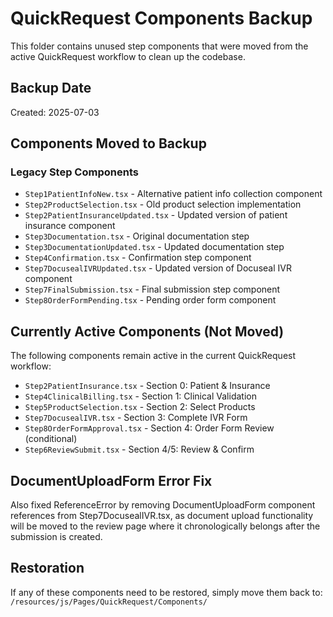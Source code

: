 # QuickRequest Components Backup

This folder contains unused step components that were moved from the active QuickRequest workflow to clean up the codebase.

## Backup Date
Created: 2025-07-03

## Components Moved to Backup

### Legacy Step Components
- `Step1PatientInfoNew.tsx` - Alternative patient info collection component
- `Step2ProductSelection.tsx` - Old product selection implementation
- `Step2PatientInsuranceUpdated.tsx` - Updated version of patient insurance component
- `Step3Documentation.tsx` - Original documentation step
- `Step3DocumentationUpdated.tsx` - Updated documentation step
- `Step4Confirmation.tsx` - Confirmation step component
- `Step7DocusealIVRUpdated.tsx` - Updated version of Docuseal IVR component
- `Step7FinalSubmission.tsx` - Final submission step component
- `Step8OrderFormPending.tsx` - Pending order form component

## Currently Active Components (Not Moved)
The following components remain active in the current QuickRequest workflow:

- `Step2PatientInsurance.tsx` - Section 0: Patient & Insurance
- `Step4ClinicalBilling.tsx` - Section 1: Clinical Validation
- `Step5ProductSelection.tsx` - Section 2: Select Products
- `Step7DocusealIVR.tsx` - Section 3: Complete IVR Form
- `Step8OrderFormApproval.tsx` - Section 4: Order Form Review (conditional)
- `Step6ReviewSubmit.tsx` - Section 4/5: Review & Confirm

## DocumentUploadForm Error Fix
Also fixed ReferenceError by removing DocumentUploadForm component references from Step7DocusealIVR.tsx, as document upload functionality will be moved to the review page where it chronologically belongs after the submission is created.

## Restoration
If any of these components need to be restored, simply move them back to:
`/resources/js/Pages/QuickRequest/Components/`